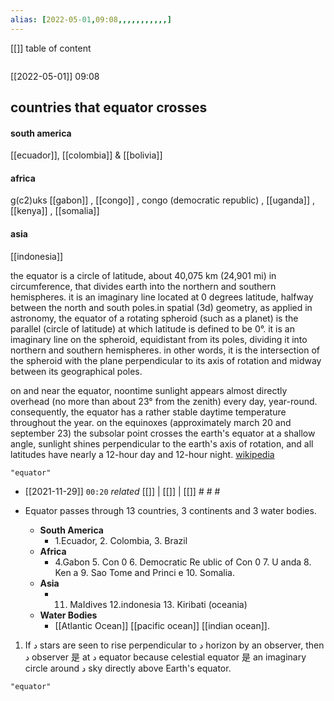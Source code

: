 ```yaml
---
alias: [2022-05-01,09:08,,,,,,,,,,,]
---
```

[[]]
table of content
```toc
```

[[2022-05-01]] 09:08
## countries that equator crosses
#### south america
[[ecuador]], [[colombia]] & [[bolivia]]
#### africa
g(c2)uks
[[gabon]] , [[congo]] , congo (democratic republic) , [[uganda]] , [[kenya]] , [[somalia]]
#### asia
[[indonesia]]

the equator is a circle of latitude, about 40,075 km (24,901 mi) in circumference, that divides earth into the northern and southern hemispheres. it is an imaginary line located at 0 degrees latitude, halfway between the north and south poles.in spatial (3d) geometry, as applied in astronomy, the equator of a rotating spheroid (such as a planet) is the parallel (circle of latitude) at which latitude is defined to be 0°. it is an imaginary line on the spheroid, equidistant from its poles, dividing it into northern and southern hemispheres. in other words, it is the intersection of the spheroid with the plane perpendicular to its axis of rotation and midway between its geographical poles.

on and near the equator, noontime sunlight appears almost directly overhead (no more than about 23° from the zenith) every day, year-round. consequently, the equator has a rather stable daytime temperature throughout the year. on the equinoxes (approximately march 20 and september 23) the subsolar point crosses the earth's equator at a shallow angle, sunlight shines perpendicular to the earth's axis of rotation, and all latitudes have nearly a 12-hour day and 12-hour night.
[wikipedia](https://en.wikipedia.org/wiki/equator)
```query
"equator"
```
- [[2021-11-29]]  `00:20` _related_ [[]] | [[]] | [[]] # # #

- Equator passes through 13 countries, 3 continents and 3 water bodies.
	- **South America**
		- 1.Ecuador, 2. Colombia, 3. Brazil
	- **Africa**
		 - 4.Gabon 5. Con 0 6. Democratic Re ublic of Con 0 7. U anda 8. Ken a 9. Sao Tome and Princi e 10. Somalia.
	- **Asia**
		- 11. MaIdives 12.indonesia 13. Kiribati (oceania)
	- **Water Bodies**
		- [[Atlantic Ocean]] [[pacific ocean]] [[indian ocean]].

1. If د stars are seen to rise perpendicular to د horizon by an observer, then د observer 是 at د equator because celestial equator 是 an imaginary circle around د sky directly above Earth's equator.
```query 2022-05-01 09:08
"equator"
```